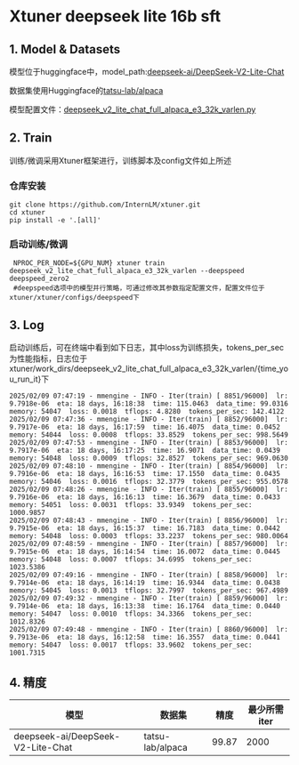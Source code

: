 # Xtuner deepseek lite 16b sft
## 1. Model & Datasets
模型位于huggingface中，model_path:[deepseek-ai/DeepSeek-V2-Lite-Chat](https://hf-mirror.com/deepseek-ai/DeepSeek-V2-Lite-Chat)

数据集使用Huggingface的[tatsu-lab/alpaca](https://hf-mirror.com/datasets/tatsu-lab/alpaca) 

模型配置文件：[deepseek_v2_lite_chat_full_alpaca_e3_32k_varlen.py](https://github.com/InternLM/xtuner/blob/main/xtuner/configs/deepseek/deepseek_v2_lite_chat/deepseek_v2_lite_chat_full_alpaca_e3_32k_varlen.py)

## 2. Train
训练/微调采用Xtuner框架进行，训练脚本及config文件如上所述
### 仓库安装
```
git clone https://github.com/InternLM/xtuner.git
cd xtuner
pip install -e '.[all]'
```

### 启动训练/微调
```
 NPROC_PER_NODE=${GPU_NUM} xtuner train deepseek_v2_lite_chat_full_alpaca_e3_32k_varlen --deepspeed deepspeed_zero2 
 #deepspeed选项中的模型并行策略，可通过修改其参数指定配置文件，配置文件位于xtuner/xtuner/configs/deepspeed下
```
## 3. Log
启动训练后，可在终端中看到如下日志，其中loss为训练损失，tokens_per_sec为性能指标，日志位于xtuner/work_dirs/deepseek_v2_lite_chat_full_alpaca_e3_32k_varlen/{time_you_run_it}下

``` log
2025/02/09 07:47:19 - mmengine - INFO - Iter(train) [ 8851/96000]  lr: 9.7918e-06  eta: 18 days, 16:18:38  time: 115.0463  data_time: 99.0316  memory: 54047  loss: 0.0018  tflops: 4.8280  tokens_per_sec: 142.4122
2025/02/09 07:47:36 - mmengine - INFO - Iter(train) [ 8852/96000]  lr: 9.7917e-06  eta: 18 days, 16:17:59  time: 16.4075  data_time: 0.0452  memory: 54044  loss: 0.0008  tflops: 33.8529  tokens_per_sec: 998.5649
2025/02/09 07:47:53 - mmengine - INFO - Iter(train) [ 8853/96000]  lr: 9.7917e-06  eta: 18 days, 16:17:25  time: 16.9071  data_time: 0.0439  memory: 54048  loss: 0.0009  tflops: 32.8527  tokens_per_sec: 969.0630
2025/02/09 07:48:10 - mmengine - INFO - Iter(train) [ 8854/96000]  lr: 9.7916e-06  eta: 18 days, 16:16:53  time: 17.1550  data_time: 0.0435  memory: 54046  loss: 0.0016  tflops: 32.3779  tokens_per_sec: 955.0578
2025/02/09 07:48:26 - mmengine - INFO - Iter(train) [ 8855/96000]  lr: 9.7916e-06  eta: 18 days, 16:16:13  time: 16.3679  data_time: 0.0433  memory: 54051  loss: 0.0031  tflops: 33.9349  tokens_per_sec: 1000.9857
2025/02/09 07:48:43 - mmengine - INFO - Iter(train) [ 8856/96000]  lr: 9.7915e-06  eta: 18 days, 16:15:37  time: 16.7183  data_time: 0.0442  memory: 54048  loss: 0.0003  tflops: 33.2237  tokens_per_sec: 980.0064
2025/02/09 07:48:59 - mmengine - INFO - Iter(train) [ 8857/96000]  lr: 9.7915e-06  eta: 18 days, 16:14:54  time: 16.0072  data_time: 0.0445  memory: 54048  loss: 0.0007  tflops: 34.6995  tokens_per_sec: 1023.5386
2025/02/09 07:49:16 - mmengine - INFO - Iter(train) [ 8858/96000]  lr: 9.7914e-06  eta: 18 days, 16:14:19  time: 16.9344  data_time: 0.0438  memory: 54045  loss: 0.0013  tflops: 32.7997  tokens_per_sec: 967.4989
2025/02/09 07:49:32 - mmengine - INFO - Iter(train) [ 8859/96000]  lr: 9.7914e-06  eta: 18 days, 16:13:38  time: 16.1764  data_time: 0.0440  memory: 54047  loss: 0.0010  tflops: 34.3366  tokens_per_sec: 1012.8326
2025/02/09 07:49:48 - mmengine - INFO - Iter(train) [ 8860/96000]  lr: 9.7913e-06  eta: 18 days, 16:12:58  time: 16.3557  data_time: 0.0441  memory: 54047  loss: 0.0017  tflops: 33.9602  tokens_per_sec: 1001.7315
```
## 4. 精度
| 模型 | 数据集 | 精度 | 最少所需iter |
| --- | --- | --- | --- |
| deepseek-ai/DeepSeek-V2-Lite-Chat | tatsu-lab/alpaca | 99.87 | 2000 |